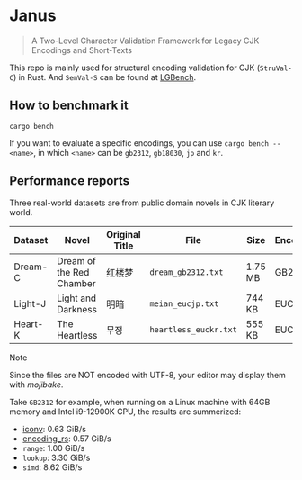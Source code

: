 # Janus

> A Two-Level Character Validation Framework
for Legacy CJK Encodings and Short-Texts


This repo is mainly used for structural
encoding validation for CJK (`StruVal-C`) in Rust. And `SemVal-S` can be found at [LGBench](https://github.com/SWUFE-DB-Group/LGBench).

## How to benchmark it

```shell
cargo bench
```

If you want to evaluate a specific encodings, you can use `cargo bench -- <name>`, in which `<name>` can be `gb2312`,
`gb18030`, `jp` and `kr`.

## Performance reports

Three real-world datasets are from public domain novels in CJK literary world.

| Dataset  | Novel              | Original Title | File                  | Size   | Encoding |
|-----------|-----------------------------|----------------|-----------------------|--------|-----------|
| Dream-C   | Dream of the Red Chamber    | 红楼梦            | `dream_gb2312.txt`    | 1.75 MB | GB2312    |
| Light-J   | Light and Darkness          | 明暗             | `meian_eucjp.txt`     | 744 KB  | EUC-JP    |
| Heart-K   | The Heartless               | 무정             | `heartless_euckr.txt` | 555 KB  | EUC-KR    |

> [!NOTE]
> Since the files are NOT encoded with UTF-8, your editor may display them with *mojibake*.

Take `GB2312` for example, when running on a Linux machine with 64GB memory and Intel i9-12900K CPU, 
the results are summerized:

- [iconv](https://man7.org/linux/man-pages/man1/iconv.1.html): 0.63 GiB/s
- [encoding_rs](https://github.com/hsivonen/encoding_rs): 0.57 GiB/s
- `range`: 1.00 GiB/s
- `lookup`: 3.30 GiB/s
- `simd`: 8.62 GiB/s